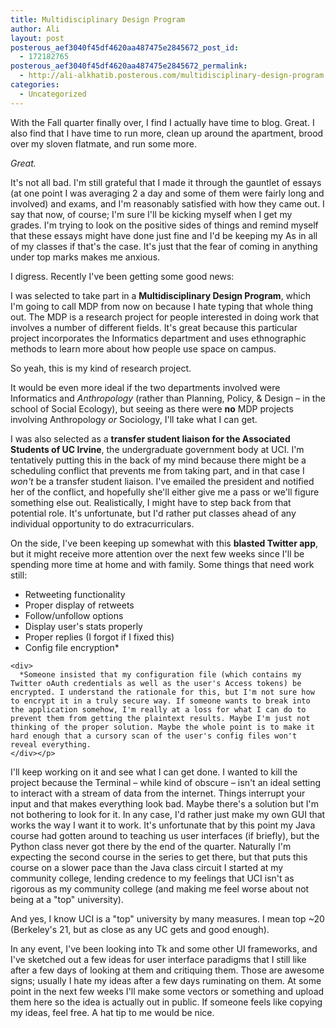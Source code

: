 ```yaml
---
title: Multidisciplinary Design Program
author: Ali
layout: post
posterous_aef3040f45df4620aa487475e2845672_post_id:
  - 172182765
posterous_aef3040f45df4620aa487475e2845672_permalink:
  - http://ali-alkhatib.posterous.com/multidisciplinary-design-program
categories:
  - Uncategorized
---
```

With the Fall quarter finally over, I find I actually have time to blog. Great. I also find that I have time to run more, clean up around the apartment, brood over my sloven flatmate, and run some more. 
<div>
  <i>Great.</i> <p />
  
  <div>
    It's not all bad. I'm still grateful that I made it through the gauntlet of essays (at one point I was averaging 2 a day and some of them were fairly long and involved) and exams, and I'm reasonably satisfied with how they came out. I say that now, of course; I'm sure I'll be kicking myself when I get my grades. I'm trying to look on the positive sides of things and remind myself that these essays might have done just fine and I'd be keeping my As in all of my classes if that's the case. It's just that the fear of coming in anything under top marks makes me anxious.
  </div>
  
  <p />
  
  <div>
    I digress. Recently I've been getting some good news:
  </div>
  
  <p />
  
  <div>
    I was selected to take part in a <b>Multidisciplinary Design Program</b>, which I'm going to call MDP from now on because I hate typing that whole thing out. The MDP is a research project for people interested in doing work that involves a number of different fields. It's great because this particular project incorporates the Informatics department and uses ethnographic methods to learn more about how people use space on campus.
  </div>
  
  <p />
  
  <div>
    So yeah, this is my kind of research project.
  </div>
  
  <p />
  
  <div>
    It would be even more ideal if the two departments involved were Informatics and <i>Anthropology</i> (rather than Planning, Policy, & Design &#8211; in the school of Social Ecology), but seeing as there were <b>no</b> MDP projects involving Anthropology <i>or</i> Sociology, I'll take what I can get.
  </div>
  
  <p />
  
  <div>
    I was also selected as a <b>transfer student liaison for the Associated Students of UC Irvine</b>, the undergraduate government body at UCI. I'm tentatively putting this in the back of my mind because there might be a scheduling conflict that prevents me from taking part, and in that case I <i>won't</i> be a transfer student liaison. I've emailed the president and notified her of the conflict, and hopefully she'll either give me a pass or we'll figure something else out. Realistically, I might have to step back from that potential role. It's unfortunate, but I'd rather put classes ahead of any individual opportunity to do extracurriculars.
  </div>
  
  <p />
  
  <div>
    On the side, I've been keeping up somewhat with this <b>blasted Twitter app</b>, but it might receive more attention over the next few weeks since I'll be spending more time at home and with family. Some things that need work still:
  </div>
  
  <div>
    <ul>
      <li>
        Retweeting functionality
      </li>
      <li>
        Proper display of retweets
      </li>
      <li>
        Follow/unfollow options
      </li>
      <li>
        Display user's stats properly
      </li>
      <li>
        Proper replies (I forgot if I fixed this)
      </li>
      <li>
        Config file encryption*
      </li>
    </ul>
    
    <div>
      *Someone insisted that my configuration file (which contains my Twitter oAuth credentials as well as the user's Access tokens) be encrypted. I understand the rationale for this, but I'm not sure how to encrypt it in a truly secure way. If someone wants to break into the application somehow, I'm really at a loss for what I can do to prevent them from getting the plaintext results. Maybe I'm just not thinking of the proper solution. Maybe the whole point is to make it hard enough that a cursory scan of the user's config files won't reveal everything.
    </div></p>
  </div>
  
  <p />
  
  <div>
    I'll keep working on it and see what I can get done. I wanted to kill the project because the Terminal &#8211; while kind of obscure &#8211; isn't an ideal setting to interact with a stream of data from the internet. Things interrupt your input and that makes everything look bad. Maybe there's a solution but I'm not bothering to look for it. In any case, I'd rather just make my own GUI that works the way I want it to work. It's unfortunate that by this point my Java course had gotten around to teaching us user interfaces (if briefly), but the Python class never got there by the end of the quarter. Naturally I'm expecting the second course in the series to get there, but that puts this course on a slower pace than the Java class circuit I started at my community college, lending credence to my feelings that UCI isn't as rigorous as my community college (and making me feel worse about not being at a "top" university).
  </div>
  
  <p />
  
  <div>
    And yes, I know UCI is a "top" university by many measures. I mean top ~20 (Berkeley's 21, but as close as any UC gets and good enough).
  </div>
  
  <p />
  
  <div>
    In any event, I've been looking into Tk and some other UI frameworks, and I've sketched out a few ideas for user interface paradigms that I still like after a few days of looking at them and critiquing them. Those are awesome signs; usually I hate my ideas after a few days ruminating on them. At some point in the next few weeks I'll make some vectors or something and upload them here so the idea is actually out in public. If someone feels like copying my ideas, feel free. A hat tip to me would be nice.
  </div>
  
  <p />
  
  <p />
</div>
